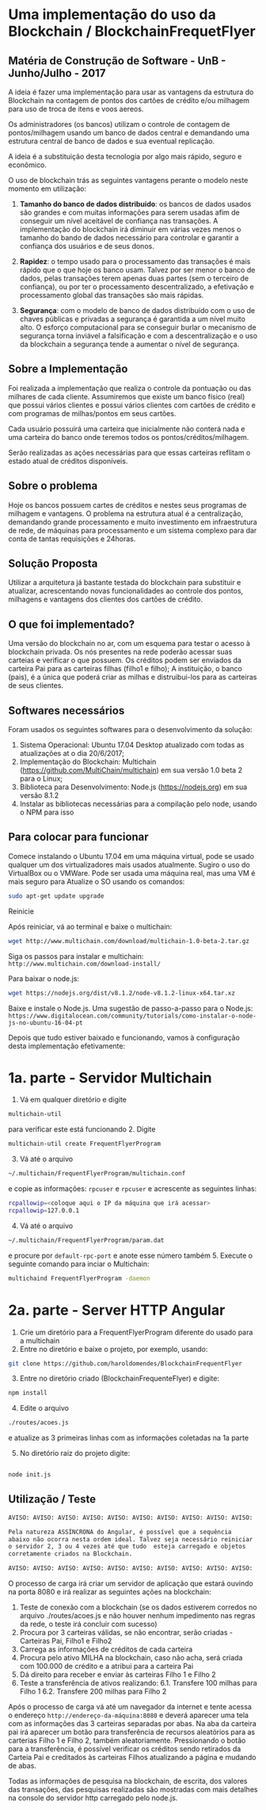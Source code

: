 # Uma implementação do uso da Blockchain /  BlockchainFrequetFlyer


## Matéria de Construção de Software - UnB - Junho/Julho - 2017

A ideia é fazer uma implementação para usar as vantagens da estrutura do Blockchain na contagem de pontos dos cartões de crédito e/ou milhagem para uso de troca de itens e voos aereos.

Os administradores (os bancos) utilizam o controle de contagem de pontos/milhagem usando um banco de dados central e demandando uma estrutura central de banco de dados e sua eventual replicação.

A ideia é a substituição desta tecnologia por algo mais rápido, seguro e econômico.

O uso de blockchain trás as seguintes vantagens perante o modelo neste momento em utilização:

1. **Tamanho do banco de dados distribuido**: os bancos de dados usados são grandes e com muitas informações para serem usadas afim de conseguir um nível aceitável de confiança nas transações. A implementação do blockchain irá diminuir em várias vezes menos o tamanho do bando de dados necessário para controlar e garantir a confiança dos usuários e de seus donos.

2. **Rapidez**: o tempo usado para o processamento das transações é mais rápido que o que hoje os banco usam. Talvez por ser menor o banco de dados, pelas transações terem apenas duas partes (sem o terceiro de confiança), ou por ter o processamento descentralizado, a efetivação e processamento global das transações são mais rápidas.

3. **Segurança**: com o modelo de banco de dados distribuído com o uso de chaves públicas e privadas a segurança é garantida a um nível muito alto. O esforço computacional para se conseguir burlar o mecanismo de segurança torna inviável a falsificação e com a descentralização e o uso da blockchain a segurança tende a aumentar o nível de segurança.


## Sobre a Implementação

Foi realizada a implementação que realiza o controle da pontuação ou das milhares de cada cliente. 
Assumiremos que existe um banco físico (real) que possui vários clientes e possui vários clientes com cartões de crédito e com programas de milhas/pontos em seus cartões.

Cada usuário possuirá uma carteira que inicialmente não conterá nada e uma carteira do banco onde teremos todos os pontos/créditos/milhagem.

Serão realizadas as ações necessárias para que essas carteiras reflitam o estado atual de créditos disponíveis.


## Sobre o problema

Hoje os bancos possuem cartes de créditos e nestes seus programas de milhagem e vantagens.
O problema na estrutura atual é a centralização, demandando grande processamento e muito investimento em infraestrutura de rede, de máquinas para processamento e um sistema complexo para dar conta de tantas requisições e 24horas.


## Solução Proposta

Utilizar a arquitetura já bastante testada do blockchain para substituir e atualizar, acrescentando novas funcionalidades ao controle dos pontos, milhagens e vantagens dos clientes dos cartões de crédito.


## O que foi implementado?

Uma versão do blockchain no ar, com um esquema para testar o acesso à blockchain privada.
Os nós presentes na rede poderão acessar suas carteias e verificar o que possuem. Os créditos podem ser enviados da carteira Pai para as carteiras filhas (filho1 e filho);
A instituição, o banco (pais), é a única que poderá criar as milhas e distruibui-los para as carteiras de seus clientes.


## Softwares necessários

Foram usados os seguintes softwares para o desenvolvimento da solução:

1. Sistema Operacional: Ubuntu 17.04 Desktop atualizado com todas as atualizações at o dia 20/6/2017;
2. Implementação do Blockchain: Multichain (https://github.com/MultiChain/multichain) em sua versão 1.0 beta 2 para o Linux;
3. Biblioteca para Desenvolvimento: Node.js (https://nodejs.org) em sua versão 8.1.2
4. Instalar as bibliotecas necessárias para a compilação pelo node, usando o NPM para isso

## Para colocar para funcionar

Comece instalando o Ubuntu 17.04 em uma máquina virtual, pode se usado qualquer um dos virtualizadores mais usados atualmente.
Sugiro o uso do VirtualBox ou o VMWare. Pode ser usada uma máquina real, mas uma VM é mais seguro para 
Atualize o SO usando os comandos: 
```sh
sudo apt-get update upgrade
```
Reinicie

Após reiniciar, vá ao terminal e baixe o multichain: 
```sh
wget http://www.multichain.com/download/multichain-1.0-beta-2.tar.gz
```
Siga os passos para instalar e multichain: `http://www.multichain.com/download-install/`

Para baixar o node.js: 
```sh
wget https://nodejs.org/dist/v8.1.2/node-v8.1.2-linux-x64.tar.xz
```
Baixe e instale o Node.js. Uma sugestão de passo-a-passo para o Node.js: `https://www.digitalocean.com/community/tutorials/como-instalar-o-node-js-no-ubuntu-16-04-pt`

Depois que tudo estiver baixado e funcionando, vamos à configuração desta implementação efetivamente:

# 1a. parte - Servidor Multichain
1. Vá em qualquer diretório e digite
```sh
multichain-util 
```
para verificar este está funcionando
2. Digite 
```sh
multichain-util create FrequentFlyerProgram
```
3. Vá até o arquivo 
```sh
~/.multichain/FrequentFlyerProgram/multichain.conf
``` 
e copie as informações: `rpcuser` e `rpcuser` e acrescente as seguintes linhas:
```sh
rcpallowip=<coloque aqui o IP da máquina que irá acessar>
rcpallowip=127.0.0.1
```
4. Vá até o arquivo 
```sh
~/.multichain/FrequentFlyerProgram/param.dat 
```
e procure por `default-rpc-port` e anote esse número também
5. Execute o seguinte comando para inciar o Multichain: 
```sh
multichaind FrequentFlyerProgram -daemon
```

# 2a. parte - Server HTTP Angular
1. Crie um diretório para a FrequentFlyerProgram diferente do usado para a multichain
2. Entre no diretório e baixe o projeto, por exemplo, usando: 
```sh
git clone https://github.com/haroldomendes/BlockchainFrequentFlyer
```
3. Entre no diretório criado (BlockchainFrequenteFlyer) e digite: 
```sh
npm install
```
4. Edite o arquivo 
```sh
./routes/acoes.js 
```
e atualize as 3 primeiras linhas com as informações coletadas na 1a parte

5. No diretório raiz do projeto digite: 
```sh

node init.js

```

## Utilização / Teste

```sh
AVISO: AVISO: AVISO: AVISO: AVISO: AVISO: AVISO: AVISO: AVISO: AVISO: 

Pela natureza ASSÍNCRONA do Angular, é possível que a sequência
abaixo não ocorra nesta ordem ideal. Talvez seja necessário reiniciar
o servidor 2, 3 ou 4 vezes até que tudo  esteja carregado e objetos 
corretamente criados na Blockchain.

AVISO: AVISO: AVISO: AVISO: AVISO: AVISO: AVISO: AVISO: AVISO: AVISO: 
```

O processo de carga irá criar um servidor de aplicação que estará ouvindo na porta 8080 e irá realizar as seguintes ações na blockchain:
1. Teste de conexão com a blockchain (se os dados estiverem corredos no arquivo ./routes/acoes.js e não houver nenhum impedimento nas regras da rede, o teste irá concluir com sucesso)
2. Procura por 3 carteiras válidas, se não encontrar, serão criadas - Carteiras Pai, Filho1 e Filho2
3. Carrega as informações de créditos de cada carteira
4. Procura pelo ativo MILHA na blockchain, caso não acha, será criada com 100.000 de crédito e a atribui para a carteira Pai
5. Dá direito para receber e enviar às carteiras Filho 1 e Filho 2
6. Teste a transferência de ativos realizando:
   6.1. Transfere 100 milhas para Filho 1
   6.2. Transfere 200 milhas para Filho 2

Após o processo de carga vá até um navegador da internet e tente acessa o endereço `http://endereço-da-máquina:8080` e deverá aparecer uma tela com as informações das 3 carteiras separadas por abas.
Na aba da carteira pai irá aparecer um botão para transferência de recursos aleatórios para as carterias Filho 1 e Filho 2, também aleatoriamente. Pressionando o botão para a transferência, é possível verificar os créditos sendo retirados da Carteia Pai e creditados às carteiras Filhos atualizando a página e mudando de abas.

Todas as informações de pesquisa na blockchain, de escrita, dos valores das transações, das pesquisas realizadas são mostradas com mais detalhes na console do servidor http carregado pelo node.js.

